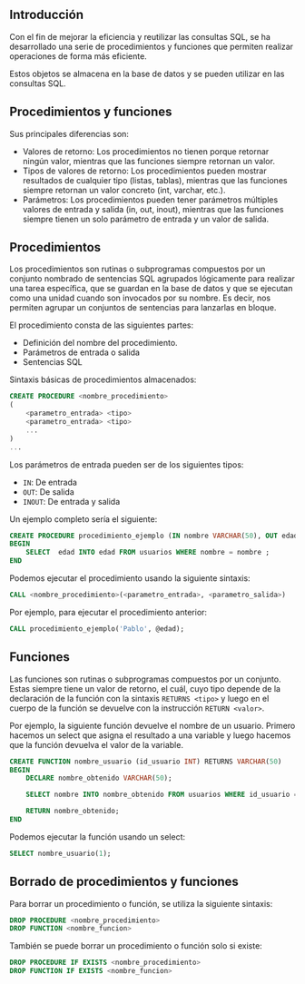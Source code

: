 
## Introducción
Con el fin de mejorar la eficiencia y reutilizar las consultas SQL, se ha desarrollado una serie de procedimientos y funciones que permiten realizar operaciones de forma más eficiente.

Estos objetos se almacena en la base de datos y se pueden utilizar en las consultas SQL.

## Procedimientos y funciones
Sus principales diferencias son:
* Valores de retorno: Los procedimientos no tienen porque retornar ningún valor, mientras que las funciones siempre retornan un valor.
* Tipos de valores de retorno: Los procedimientos pueden mostrar resultados de cualquier tipo (listas, tablas), mientras que las funciones siempre retornan un valor concreto (int, varchar, etc.).
* Parámetros: Los procedimientos pueden tener parámetros múltiples valores de entrada y salida (in, out, inout), mientras que las funciones siempre tienen un solo parámetro de entrada y un valor de salida. 


## Procedimientos
Los procedimientos son rutinas o subprogramas compuestos por un conjunto 
nombrado de sentencias SQL agrupados lógicamente para realizar una tarea 
específica, que se guardan en la base de datos y que se ejecutan como una 
unidad cuando son invocados por su nombre. Es decir, nos permiten agrupar un conjuntos de sentencias para lanzarlas en bloque.

El procedimiento consta de las siguientes partes:
* Definición del nombre del procedimiento.
* Parámetros de entrada o salida
* Sentencias SQL


Sintaxis básicas de procedimientos almacenados:
```sql
CREATE PROCEDURE <nombre_procedimiento>
(
	<parametro_entrada> <tipo>
	<parametro_entrada> <tipo>
	...
)
...
```

Los parámetros de entrada pueden ser de los siguientes tipos:
* `IN`: De entrada
* `OUT`: De salida
* `INOUT`: De entrada y salida


Un ejemplo completo sería el siguiente:
```sql
CREATE PROCEDURE procedimiento_ejemplo (IN nombre VARCHAR(50), OUT edad INT)
BEGIN
	SELECT  edad INTO edad FROM usuarios WHERE nombre = nombre ;
END
```

Podemos ejecutar el procedimiento usando la siguiente sintaxis:
```sql
CALL <nombre_procedimiento>(<parametro_entrada>, <parametro_salida>)
```

Por ejemplo, para ejecutar el procedimiento anterior:
```sql
CALL procedimiento_ejemplo('Pablo', @edad);
```

## Funciones
Las funciones son rutinas o subprogramas compuestos por un conjunto. Estas siempre tiene un valor de retorno, el cuál, cuyo tipo depende de la declaración de la función con la sintaxis `RETURNS <tipo>` y luego en el cuerpo de la función se devuelve con la instrucción `RETURN <valor>`.

Por ejemplo, la siguiente función devuelve el nombre de un usuario. Primero hacemos un select que asigna el resultado a una variable y luego hacemos que la función devuelva el valor de la variable.
```sql
CREATE FUNCTION nombre_usuario (id_usuario INT) RETURNS VARCHAR(50)
BEGIN
	DECLARE nombre_obtenido VARCHAR(50);

	SELECT nombre INTO nombre_obtenido FROM usuarios WHERE id_usuario = id_usuario;

	RETURN nombre_obtenido;
END
```

Podemos ejecutar la función usando un select: 
```sql
SELECT nombre_usuario(1);
```


## Borrado de procedimientos y funciones

Para borrar un procedimiento o función, se utiliza la siguiente sintaxis:
```sql
DROP PROCEDURE <nombre_procedimiento>
DROP FUNCTION <nombre_funcion>
```

También se puede borrar un procedimiento o función solo si existe:
```sql
DROP PROCEDURE IF EXISTS <nombre_procedimiento>
DROP FUNCTION IF EXISTS <nombre_funcion>
```
